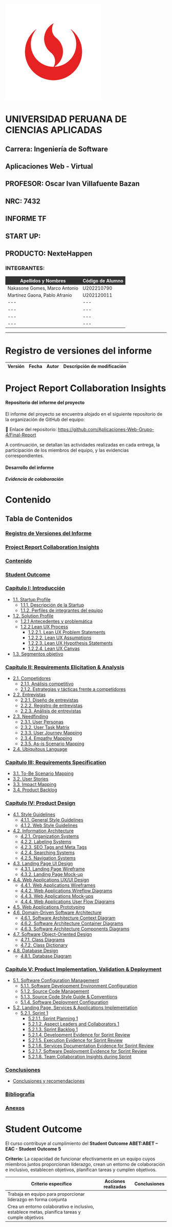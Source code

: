![image](https://github.com/Aplicaciones-Web-Grupo-4/Final-Report/blob/master/asstets/logoupc.png?raw=true)

# UNIVERSIDAD PERUANA DE CIENCIAS APLICADAS

## Carrera: Ingeniería de Software
## Aplicaciones Web - Virtual 
## PROFESOR: Oscar Ivan Villafuente Bazan
## NRC: 7432
## INFORME TF
## START UP: 
## PRODUCTO: NexteHappen

### INTEGRANTES:
<table>
  <thead>
    <tr>
      <th style="background-color: #333; color: #fff;">Apellidos y Nombres</th>
      <th style="background-color: #333; color: #fff;">Código de Alumno</th>
    </tr>
  </thead>
  <tbody>
    <tr>
      <td>Nakasone Gomes, Marco Antonio</td>
      <td>U202210790</td>
    </tr>
    <tr>
      <td>Martínez Gaona, Pablo Afranio</td>
      <td>U202120011</td>
    </tr>
    <tr>
      <td>---</td>
      <td>---</td>
    </tr>
    <tr>
      <td>---</td>
      <td>---</td>
    </tr>
    <tr>
      <td>---</td>
      <td>---</td>
    </tr>
    <tr>
        <td>---</td>
        <td>---</td>
    </tr>
  </tbody>
</table>

--- 

# Registro de versiones del informe
| Versión | Fecha      | Autor                                 | Descripción de modificación                                                                                                                 |
|---------|------------|---------------------------------------|---------------------------------------------------------------------------------------------------------------------------------------------|

# Project Report Collaboration Insights

#### Repositorio del informe del proyecto
El informe del proyecto se encuentra alojado en el siguiente repositorio de la organización de GitHub del equipo:

🔗 Enlace del repositorio: https://github.com/Aplicaciones-Web-Grupo-4/Final-Report

A continuación, se detallan las actividades realizadas en cada entrega, la participación de los miembros del equipo, y las evidencias correspondientes.

#### Desarrollo del informe

##### Evidencia de colaboración



# Contenido  

## Tabla de Contenidos  

### [Registro de Versiones del Informe](#registro-de-versiones-del-informe)  
### [Project Report Collaboration Insights](#project-report-collaboration-insights)  
### [Contenido](#contenido)  
### [Student Outcome](#student-outcome)  

### [Capítulo I: Introducción](#capítulo-i-introducción)  
- [1.1. Startup Profile](#11-startup-profile)  
  - [1.1.1. Descripción de la Startup](#111-descripción-de-la-startup)  
  - [1.1.2. Perfiles de integrantes del equipo](#112-perfiles-de-integrantes-del-equipo)  
- [1.2. Solution Profile](#12-solution-profile)  
  - [1.2.1 Antecedentes y problemática](#121-antecedentes-y-problemática)  
  - [1.2.2 Lean UX Process](#122-lean-ux-process)  
    - [1.2.2.1. Lean UX Problem Statements](#1221-lean-ux-problem-statements)  
    - [1.2.2.2. Lean UX Assumptions](#1222-lean-ux-assumptions)  
    - [1.2.2.3. Lean UX Hypothesis Statements](#1223-lean-ux-hypothesis-statements)  
    - [1.2.2.4. Lean UX Canvas](#1224-lean-ux-canvas)  
- [1.3. Segmentos objetivo](#13-segmentos-objetivo)  

### [Capítulo II: Requirements Elicitation & Analysis](#capítulo-ii-requirements-elicitation--analysis)  
- [2.1. Competidores](#21-competidores)  
  - [2.1.1. Análisis competitivo](#211-análisis-competitivo)  
  - [2.1.2. Estrategias y tácticas frente a competidores](#212-estrategias-y-tácticas-frente-a-competidores)  
- [2.2. Entrevistas](#22-entrevistas)  
  - [2.2.1. Diseño de entrevistas](#221-diseño-de-entrevistas)  
  - [2.2.2. Registro de entrevistas](#222-registro-de-entrevistas)  
  - [2.2.3. Análisis de entrevistas](#223-análisis-de-entrevistas)  
- [2.3. Needfinding](#23-needfinding)  
  - [2.3.1. User Personas](#231-user-personas)  
  - [2.3.2. User Task Matrix](#232-user-task-matrix)  
  - [2.3.3. User Journey Mapping](#233-user-journey-mapping)  
  - [2.3.4. Empathy Mapping](#234-empathy-mapping)  
  - [2.3.5. As-is Scenario Mapping](#235-as-is-scenario-mapping)  
- [2.4. Ubiquitous Language](#24-ubiquitous-language)  

### [Capítulo III: Requirements Specification](#capítulo-iii-requirements-specification)  
- [3.1. To-Be Scenario Mapping](#31-to-be-scenario-mapping)  
- [3.2. User Stories](#32-user-stories)  
- [3.3. Impact Mapping](#33-impact-mapping)  
- [3.4. Product Backlog](#34-product-backlog)  

### [Capítulo IV: Product Design](#capítulo-iv-product-design)  
- [4.1. Style Guidelines](#41-style-guidelines)  
  - [4.1.1. General Style Guidelines](#411-general-style-guidelines)  
  - [4.1.2. Web Style Guidelines](#412-web-style-guidelines)  
- [4.2. Information Architecture](#42-information-architecture)  
  - [4.2.1. Organization Systems](#421-organization-systems)  
  - [4.2.2. Labeling Systems](#422-labeling-systems)  
  - [4.2.3. SEO Tags and Meta Tags](#423-seo-tags-and-meta-tags)  
  - [4.2.4. Searching Systems](#424-searching-systems)  
  - [4.2.5. Navigation Systems](#425-navigation-systems)  
- [4.3. Landing Page UI Design](#43-landing-page-ui-design)  
  - [4.3.1. Landing Page Wireframe](#431-landing-page-wireframe)  
  - [4.3.2. Landing Page Mock-up](#432-landing-page-mock-up)  
- [4.4. Web Applications UX/UI Design](#44-web-applications-uxui-design)  
  - [4.4.1. Web Applications Wireframes](#441-web-applications-wireframes)  
  - [4.4.2. Web Applications Wireflow Diagrams](#442-web-applications-wireflow-diagrams)  
  - [4.4.3. Web Applications Mock-ups](#443-web-applications-mock-ups)  
  - [4.4.4. Web Applications User Flow Diagrams](#444-web-applications-user-flow-diagrams)  
- [4.5. Web Applications Prototyping](#45-web-applications-prototyping)  
- [4.6. Domain-Driven Software Architecture](#46-domain-driven-software-architecture)  
  - [4.6.1. Software Architecture Context Diagram](#461-software-architecture-context-diagram)  
  - [4.6.2. Software Architecture Container Diagrams](#462-software-architecture-container-diagrams)  
  - [4.6.3. Software Architecture Components Diagrams](#463-software-architecture-components-diagrams)  
- [4.7. Software Object-Oriented Design](#47-software-object-oriented-design)  
  - [4.7.1. Class Diagrams](#471-class-diagrams)  
  - [4.7.2. Class Dictionary](#472-class-dictionary)  
- [4.8. Database Design](#48-database-design)  
  - [4.8.1. Database Diagram](#481-database-diagram)  

### [Capítulo V: Product Implementation, Validation & Deployment](#capítulo-v-product-implementation-validation--deployment)  
- [5.1. Software Configuration Management](#51-software-configuration-management)  
  - [5.1.1. Software Development Environment Configuration](#511-software-development-environment-configuration)  
  - [5.1.2. Source Code Management](#512-source-code-management)  
  - [5.1.3. Source Code Style Guide & Conventions](#513-source-code-style-guide--conventions)  
  - [5.1.4. Software Deployment Configuration](#514-software-deployment-configuration)  
- [5.2. Landing Page, Services & Applications Implementation](#52-landing-page-services--applications-implementation)  
  - [5.2.1. Sprint 1](#521-sprint-1)  
    - [5.2.1.1. Sprint Planning 1](#5211-sprint-planning-1)  
    - [5.2.1.2. Aspect Leaders and Collaborators 1](#5212-aspect-leaders-and-collaborators)  
    - [5.2.1.3. Sprint Backlog 1](#5213-sprint-backlog-1)  
    - [5.2.1.4. Development Evidence for Sprint Review](#5214-development-evidence-for-sprint-review)  
    - [5.2.1.5. Execution Evidence for Sprint Review](#5215-execution-evidence-for-sprint-review)  
    - [5.2.1.6. Services Documentation Evidence for Sprint Review](#5216-services-documentation-evidence-for-sprint-review)  
    - [5.2.1.7. Software Deployment Evidence for Sprint Review](#5217-software-deployment-evidence-for-sprint-review)  
    - [5.2.1.8. Team Collaboration Insights during Sprint](#5218-team-collaboration-insights-during-sprint)


### [Conclusiones](#conclusiones)  
- [Conclusiones y recomendaciones](#conclusiones-y-recomendaciones)  

### [Bibliografía](#bibliografía)  
### [Anexos](#anexos)  

# Student Outcome  
El curso contribuye al cumplimiento del **Student Outcome ABET:ABET – EAC - Student Outcome 5**  

**Criterio:** La capacidad de funcionar efectivamente en un equipo cuyos miembros juntos proporcionan liderazgo, crean un entorno de colaboración e inclusivo, establecen objetivos, planifican tareas y cumplen objetivos.  



| Criterio específico                                                   | Acciones realizadas                                                                                                                                                                                                                                                                                                                                                                                                                                                                                                                                                                                                                                                                                                                                                                                                                                                                                                                                                                                                                                                                                                                                                                                                                                                                                                                                                                                                                                                                                                                                                                                                                                                                                                                                                                                                                                                                                                                                                                                                                                                                                                                                                                                                                                                                                                                                                                                                                                                                                                                                                                                                                                                                                                                                                                                                                                                                                                                                                                                                                                                                                                                                                                                                                                                                                                                                                                                                                                                                                                                                                                                                                                                                                                                                                                                                                                                                                                                                                                                                                                                                                                                                                                                                                                                                                                                                                                                                                                                                                                                                                                                                                                                                                                                                                                                                                                                                                                                                                                                                                                                                                                                                                                                                                                                                                                                                                                                                                                                                                                                                                                                                                                                                                                                                                                                                                                                                                                                                                                                                                                                                                                                                                                                                                                                                                                                                                                                                                                                                                                                                                                                                                                                                                                                                                                                                                                                                                                                                                                                                                                                                                                                                                                                                                                                                                                                                                                                                                                                                                                                                                                                                                                                                                                                                                                                                                                                                                                                                                                                                                                                                                                                                                                                                                                                                                                                                                                                                                                                                                                                                                                                                                                                                                                                                                                                                                                                                                                                                                                                                                                                                                                                                                                                                                                                                                                                                                                                                                                                                                                                                                                                                                                                                                                                                                                                                                                                                                                                                                                                                                                                                                                                                                                                                                                                                                                                                                                                                                                                                                                                                                                                                                                                                                                                                                                                                                                                                                               | Conclusiones                                                                                                                                                                                                                                                                                                                                                                                                                                                                                                                                                                                                                             |
|-----------------------------------------------------------------------|-------------------------------------------------------------------------------------------------------------------------------------------------------------------------------------------------------------------------------------------------------------------------------------------------------------------------------------------------------------------------------------------------------------------------------------------------------------------------------------------------------------------------------------------------------------------------------------------------------------------------------------------------------------------------------------------------------------------------------------------------------------------------------------------------------------------------------------------------------------------------------------------------------------------------------------------------------------------------------------------------------------------------------------------------------------------------------------------------------------------------------------------------------------------------------------------------------------------------------------------------------------------------------------------------------------------------------------------------------------------------------------------------------------------------------------------------------------------------------------------------------------------------------------------------------------------------------------------------------------------------------------------------------------------------------------------------------------------------------------------------------------------------------------------------------------------------------------------------------------------------------------------------------------------------------------------------------------------------------------------------------------------------------------------------------------------------------------------------------------------------------------------------------------------------------------------------------------------------------------------------------------------------------------------------------------------------------------------------------------------------------------------------------------------------------------------------------------------------------------------------------------------------------------------------------------------------------------------------------------------------------------------------------------------------------------------------------------------------------------------------------------------------------------------------------------------------------------------------------------------------------------------------------------------------------------------------------------------------------------------------------------------------------------------------------------------------------------------------------------------------------------------------------------------------------------------------------------------------------------------------------------------------------------------------------------------------------------------------------------------------------------------------------------------------------------------------------------------------------------------------------------------------------------------------------------------------------------------------------------------------------------------------------------------------------------------------------------------------------------------------------------------------------------------------------------------------------------------------------------------------------------------------------------------------------------------------------------------------------------------------------------------------------------------------------------------------------------------------------------------------------------------------------------------------------------------------------------------------------------------------------------------------------------------------------------------------------------------------------------------------------------------------------------------------------------------------------------------------------------------------------------------------------------------------------------------------------------------------------------------------------------------------------------------------------------------------------------------------------------------------------------------------------------------------------------------------------------------------------------------------------------------------------------------------------------------------------------------------------------------------------------------------------------------------------------------------------------------------------------------------------------------------------------------------------------------------------------------------------------------------------------------------------------------------------------------------------------------------------------------------------------------------------------------------------------------------------------------------------------------------------------------------------------------------------------------------------------------------------------------------------------------------------------------------------------------------------------------------------------------------------------------------------------------------------------------------------------------------------------------------------------------------------------------------------------------------------------------------------------------------------------------------------------------------------------------------------------------------------------------------------------------------------------------------------------------------------------------------------------------------------------------------------------------------------------------------------------------------------------------------------------------------------------------------------------------------------------------------------------------------------------------------------------------------------------------------------------------------------------------------------------------------------------------------------------------------------------------------------------------------------------------------------------------------------------------------------------------------------------------------------------------------------------------------------------------------------------------------------------------------------------------------------------------------------------------------------------------------------------------------------------------------------------------------------------------------------------------------------------------------------------------------------------------------------------------------------------------------------------------------------------------------------------------------------------------------------------------------------------------------------------------------------------------------------------------------------------------------------------------------------------------------------------------------------------------------------------------------------------------------------------------------------------------------------------------------------------------------------------------------------------------------------------------------------------------------------------------------------------------------------------------------------------------------------------------------------------------------------------------------------------------------------------------------------------------------------------------------------------------------------------------------------------------------------------------------------------------------------------------------------------------------------------------------------------------------------------------------------------------------------------------------------------------------------------------------------------------------------------------------------------------------------------------------------------------------------------------------------------------------------------------------------------------------------------------------------------------------------------------------------------------------------------------------------------------------------------------------------------------------------------------------------------------------------------------------------------------------------------------------------------------------------------------------------------------------------------------------------------------------------------------------------------------------------------------------------------------------------------------------------------------------------------------------------------------------------------------------------------------------------------------------------------------------------------------------------------------------------------------------------------------------------------------------------------------------------------------------------------------------------------------------------------------------------------------------------------------------------------------------------------------------------------------------------------------------------------------------------------------------------------------------------------------------------------------------------------------------------------------------------------------------------------------------------------------------------------------------------------------------------------------------------------------------------------------------------------------------------------------------------------------------------------------------------------------------------------------------------------------------------------------------------------------------------------------------------------------------------------------------------------------------------------------------------------------------------------------------------------------------------------------------------------------------------------------------------------------------------------------------------------------------------------------|------------------------------------------------------------------------------------------------------------------------------------------------------------------------------------------------------------------------------------------------------------------------------------------------------------------------------------------------------------------------------------------------------------------------------------------------------------------------------------------------------------------------------------------------------------------------------------------------------------------------------------------|
| Trabaja en equipo para proporcionar liderazgo en forma conjunta  | 
| Crea un entorno colaborativo e inclusivo, establece metas, planifica tareas y cumple objetivos |
